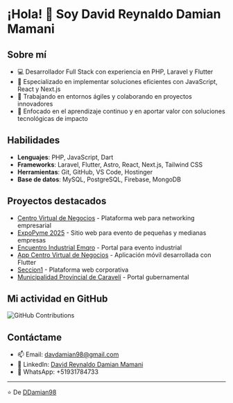 # ¡Hola! 👋 Soy David Reynaldo Damian Mamani

## Sobre mí
- 💻 Desarrollador Full Stack con experiencia en PHP, Laravel y Flutter
- 🌱 Especializado en implementar soluciones eficientes con JavaScript, React y Next.js
- 🔭 Trabajando en entornos ágiles y colaborando en proyectos innovadores
- 🚀 Enfocado en el aprendizaje continuo y en aportar valor con soluciones tecnológicas de impacto

## Habilidades
- **Lenguajes**: PHP, JavaScript, Dart
- **Frameworks**: Laravel, Flutter, Astro, React, Next.js, Tailwind CSS
- **Herramientas**: Git, GitHub, VS Code, Hostinger
- **Base de datos**: MySQL, PostgreSQL, Firebase, MongoDB

## Proyectos destacados
- [Centro Virtual de Negocios](https://networking.virtualbusinessc.com) - Plataforma web para networking empresarial
- [ExpoPyme 2025](https://expopyme.virtualbusinessc.com) - Sitio web para evento de pequeñas y medianas empresas
- [Encuentro Industrial Emqro](https://encuentroindustrial.emqro.com) - Portal para evento industrial
- [App Centro Virtual de Negocios](https://play.google.com/store/apps/details?id=com.mycompany.plataformavn&hl=es_419) - Aplicación móvil desarrollada con Flutter
- [Seccion1](https://www.ctmseccion1.com) - Plataforma web corporativa
- [Municipalidad Provincial de Caravelí](https://www.municaraveli.gob.pe) - Portal gubernamental

## Mi actividad en GitHub
![GitHub Contributions](https://github-profile-summary-cards.vercel.app/api/cards/profile-details?username=DDamian98&theme=radical)

## Contáctame
- 📫 Email: davdamian98@gmail.com
- 💼 LinkedIn: [David Reynaldo Damian Mamani](https://pe.linkedin.com/in/david-reynaldo-damian-mamani-2836a6276)
- 📱 WhatsApp: +51931784733

---
⭐️ De [DDamian98](https://github.com/DDamian98)
